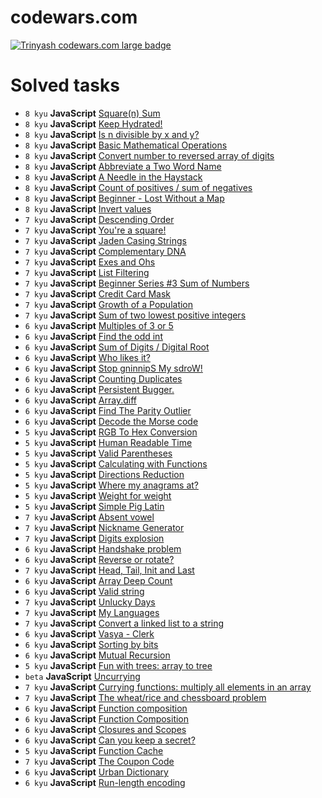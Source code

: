 # codewars.com

[![Trinyash codewars.com large badge](https://www.codewars.com/users/Trinyash/badges/large)](https://www.codewars.com/r/ZMG0sg)

# Solved tasks

* ``8 kyu`` **JavaScript** [Square(n) Sum](https://www.codewars.com/kata/515e271a311df0350d00000f)
* ``8 kyu`` **JavaScript** [Keep Hydrated!](https://www.codewars.com/kata/582cb0224e56e068d800003c)
* ``8 kyu`` **JavaScript** [Is n divisible by x and y?](https://www.codewars.com/kata/5545f109004975ea66000086)
* ``8 kyu`` **JavaScript** [Basic Mathematical Operations](https://www.codewars.com/kata/57356c55867b9b7a60000bd7)
* ``8 kyu`` **JavaScript** [Convert number to reversed array of digits](https://www.codewars.com/kata/5583090cbe83f4fd8c000051)
* ``8 kyu`` **JavaScript** [Abbreviate a Two Word Name](https://www.codewars.com/kata/57eadb7ecd143f4c9c0000a3)
* ``8 kyu`` **JavaScript** [A Needle in the Haystack](https://www.codewars.com/kata/56676e8fabd2d1ff3000000c)
* ``8 kyu`` **JavaScript** [Count of positives / sum of negatives](https://www.codewars.com/kata/576bb71bbbcf0951d5000044)
* ``8 kyu`` **JavaScript** [Beginner - Lost Without a Map](https://www.codewars.com/kata/57f781872e3d8ca2a000007e)
* ``8 kyu`` **JavaScript** [Invert values](https://www.codewars.com/kata/5899dc03bc95b1bf1b0000ad)
* ``7 kyu`` **JavaScript** [Descending Order](https://www.codewars.com/kata/5467e4d82edf8bbf40000155)
* ``7 kyu`` **JavaScript** [You're a square!](https://www.codewars.com/kata/54c27a33fb7da0db0100040e)
* ``7 kyu`` **JavaScript** [Jaden Casing Strings](https://www.codewars.com/kata/5390bac347d09b7da40006f6)
* ``7 kyu`` **JavaScript** [Complementary DNA](https://www.codewars.com/kata/554e4a2f232cdd87d9000038)
* ``7 kyu`` **JavaScript** [Exes and Ohs](https://www.codewars.com/kata/55908aad6620c066bc00002a)
* ``7 kyu`` **JavaScript** [List Filtering](https://www.codewars.com/kata/53dbd5315a3c69eed20002dd)
* ``7 kyu`` **JavaScript** [Beginner Series #3 Sum of Numbers](https://www.codewars.com/kata/55f2b110f61eb01779000053)
* ``7 kyu`` **JavaScript** [Credit Card Mask](https://www.codewars.com/kata/5412509bd436bd33920011bc)
* ``7 kyu`` **JavaScript** [Growth of a Population](https://www.codewars.com/kata/563b662a59afc2b5120000c6)
* ``7 kyu`` **JavaScript** [Sum of two lowest positive integers](https://www.codewars.com/kata/558fc85d8fd1938afb000014)
* ``6 kyu`` **JavaScript** [Multiples of 3 or 5](https://www.codewars.com/kata/514b92a657cdc65150000006)
* ``6 kyu`` **JavaScript** [Find the odd int](https://www.codewars.com/kata/54da5a58ea159efa38000836)
* ``6 kyu`` **JavaScript** [Sum of Digits / Digital Root](https://www.codewars.com/kata/541c8630095125aba6000c00)
* ``6 kyu`` **JavaScript** [Who likes it?](https://www.codewars.com/kata/5266876b8f4bf2da9b000362)
* ``6 kyu`` **JavaScript** [Stop gninnipS My sdroW!](https://www.codewars.com/kata/5264d2b162488dc400000001)
* ``6 kyu`` **JavaScript** [Counting Duplicates](https://www.codewars.com/kata/54bf1c2cd5b56cc47f0007a1)
* ``6 kyu`` **JavaScript** [Persistent Bugger.](https://www.codewars.com/kata/55bf01e5a717a0d57e0000ec)
* ``6 kyu`` **JavaScript** [Array.diff](https://www.codewars.com/kata/523f5d21c841566fde000009)
* ``6 kyu`` **JavaScript** [Find The Parity Outlier](https://www.codewars.com/kata/5526fc09a1bbd946250002dc)
* ``6 kyu`` **JavaScript** [Decode the Morse code ](https://www.codewars.com/kata/54b724efac3d5402db00065e)
* ``5 kyu`` **JavaScript** [RGB To Hex Conversion](https://www.codewars.com/kata/513e08acc600c94f01000001)
* ``5 kyu`` **JavaScript** [Human Readable Time](https://www.codewars.com/kata/52685f7382004e774f0001f7)
* ``5 kyu`` **JavaScript** [Valid Parentheses](https://www.codewars.com/kata/52774a314c2333f0a7000688)
* ``5 kyu`` **JavaScript** [Calculating with Functions](https://www.codewars.com/kata/525f3eda17c7cd9f9e000b39)
* ``5 kyu`` **JavaScript** [Directions Reduction](https://www.codewars.com/kata/550f22f4d758534c1100025a)
* ``5 kyu`` **JavaScript** [Where my anagrams at?](https://www.codewars.com/kata/523a86aa4230ebb5420001e1)
* ``5 kyu`` **JavaScript** [Weight for weight](https://www.codewars.com/kata/55c6126177c9441a570000cc)
* ``5 kyu`` **JavaScript** [Simple Pig Latin](https://www.codewars.com/kata/520b9d2ad5c005041100000f)
* ``7 kyu`` **JavaScript** [Absent vowel](https://www.codewars.com/kata/56414fdc6488ee99db00002c)
* ``7 kyu`` **JavaScript** [Nickname Generator](https://www.codewars.com/kata/593b1909e68ff627c9000186)
* ``7 kyu`` **JavaScript** [Digits explosion](https://www.codewars.com/kata/585b1fafe08bae9988000314)
* ``6 kyu`` **JavaScript** [Handshake problem](https://www.codewars.com/kata/5574835e3e404a0bed00001b)
* ``6 kyu`` **JavaScript** [Reverse or rotate?](https://www.codewars.com/kata/56b5afb4ed1f6d5fb0000991)
* ``7 kyu`` **JavaScript** [Head, Tail, Init and Last](https://www.codewars.com/kata/54592a5052756d5c5d0009c3)
* ``6 kyu`` **JavaScript** [Array Deep Count](https://www.codewars.com/kata/596f72bbe7cd7296d1000029)
* ``6 kyu`` **JavaScript** [Valid string](https://www.codewars.com/kata/52f3bb2095d6bfeac2002196)
* ``7 kyu`` **JavaScript** [Unlucky Days](https://www.codewars.com/kata/56eb0be52caf798c630013c0)
* ``7 kyu`` **JavaScript** [My Languages](https://www.codewars.com/kata/5b16490986b6d336c900007d)
* ``7 kyu`` **JavaScript** [Convert a linked list to a string](https://www.codewars.com/kata/582c297e56373f0426000098)
* ``6 kyu`` **JavaScript** [Vasya - Clerk](https://www.codewars.com/kata/555615a77ebc7c2c8a0000b8)
* ``6 kyu`` **JavaScript** [Sorting by bits](https://www.codewars.com/kata/59fa8e2646d8433ee200003f)
* ``6 kyu`` **JavaScript** [Mutual Recursion](https://www.codewars.com/kata/53a1eac7e0afd3ad3300008b)
* ``5 kyu`` **JavaScript** [Fun with trees: array to tree](https://www.codewars.com/kata/57e5a6a67fbcc9ba900021cd)
* ``beta`` **JavaScript** [Uncurrying](https://www.codewars.com/kata/56032c3deea6ebca2900003c)
* ``7 kyu`` **JavaScript** [Currying functions: multiply all elements in an array](https://www.codewars.com/kata/586909e4c66d18dd1800009b)
* ``7 kyu`` **JavaScript** [The wheat/rice and chessboard problem](https://www.codewars.com/kata/5b0d67c1cb35dfa10b0022c7)
* ``6 kyu`` **JavaScript** [Function composition](https://www.codewars.com/kata/5655c60db4c2ce0c2e000026)
* ``6 kyu`` **JavaScript** [Function Composition](https://www.codewars.com/kata/5421c6a2dda52688f6000af8)
* ``6 kyu`` **JavaScript** [Closures and Scopes](https://www.codewars.com/kata/526ec46d6f5e255e150002d1)
* ``6 kyu`` **JavaScript** [Can you keep a secret?](https://www.codewars.com/kata/5351b35ebaeb67f9110012d2)
* ``5 kyu`` **JavaScript** [Function Cache](https://www.codewars.com/kata/525481903700c1a1ff0000e1)
* ``7 kyu`` **JavaScript** [The Coupon Code](https://www.codewars.com/kata/539de388a540db7fec000642)
* ``6 kyu`` **JavaScript** [Urban Dictionary](https://www.codewars.com/kata/5631ac5139795b281d00007d)
* ``6 kyu`` **JavaScript** [Run-length encoding](https://www.codewars.com/kata/546dba39fa8da224e8000467)


